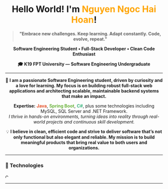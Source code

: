<h1 align="center">Hello World! I'm <span style="color:#ffa500">Nguyen Ngoc Hai Hoan</span>!</h1>

<blockquote align="center">
  <b>"Embrace new challenges. Keep learning. Adapt constantly. Code, evolve, repeat."</b>
</blockquote>

<p align="center">
  <b>Software Engineering Student • Full-Stack Developer • Clean Code Enthusiast</b>
</p>

<p align="center">
  <b>🎓 K19 FPT University — Software Engineering Undergraduate</b>
</p>

<hr>

<p align="center">
  🚀 <b>I am a passionate Software Engineering student, driven by curiosity and a love for learning. My focus is on building robust full-stack web applications and architecting scalable, maintainable backend systems that make an impact.</b>
</p>

<p align="center">
  <b>Expertise:</b> <b style="color:#E44D26;">Java</b>, <b style="color:#6DB33F;">Spring Boot</b>, <b style="color:#42B883;">C#</b>, plus some technologies including MySQL, SQL Server and .NET Framework.<br>
  <i>I thrive in hands-on environments, turning ideas into reality through real-world projects and continuous skill development.</i>
</p>

<p align="center">
  💡 <b>I believe in clean, efficient code and strive to deliver software that’s not only functional but also elegant and reliable. My mission is to build meaningful products that bring real value to both users and organizations.</b>
</p>

<hr>
<h3 align="left">🔧 Technologies</h3>
<div align="left">
  <img src="https://cdn.jsdelivr.net/gh/devicons/devicon/icons/c/c-original.svg" height="10" alt="C logo" />
  <img width="12"/>
</div>
<hr>
